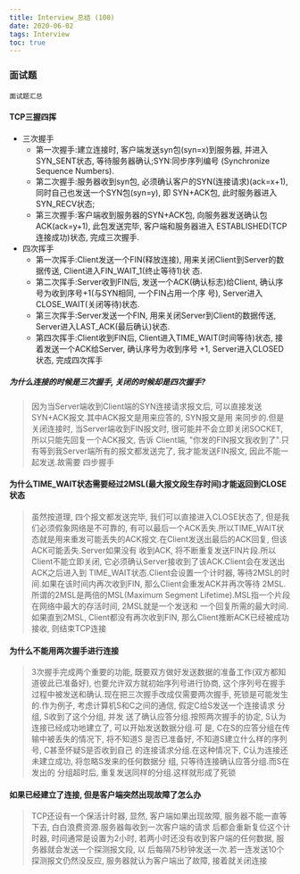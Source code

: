 ```yaml
---
title: Interview_总结 (100)
date: 2020-06-02
tags: Interview
toc: true
---
```


### 面试题
    面试题汇总

<!-- more -->

#### TCP三握四挥
- 三次握手
    * 第一次握手:建立连接时, 客户端发送syn包(syn=x)到服务器, 并进入SYN_SENT状态, 等待服务器确认;SYN:同步序列编号 (Synchronize Sequence Numbers).
    * 第二次握手:服务器收到syn包, 必须确认客户的SYN(连接请求)(ack=x+1), 同时自己也发送一个SYN包(syn=y), 即 SYN+ACK包, 此时服务器进入SYN_RECV状态;
    * 第三次握手:客户端收到服务器的SYN+ACK包, 向服务器发送确认包ACK(ack=y+1), 此包发送完毕, 客户端和服务器进入 ESTABLISHED(TCP连接成功)状态, 完成三次握手.
- 四次挥手
    * 第一次挥手:Client发送一个FIN(释放连接), 用来关闭Client到Server的数据传送, Client进入FIN_WAIT_1(终止等待1)状 态.
    * 第二次挥手:Server收到FIN后, 发送一个ACK(确认标志)给Client, 确认序号为收到序号+1(与SYN相同, 一个FIN占用一个序 号), Server进入CLOSE_WAIT(关闭等待)状态.
    * 第三次挥手:Server发送一个FIN, 用来关闭Server到Client的数据传送, Server进入LAST_ACK(最后确认)状态.
    * 第四次挥手:Client收到FIN后, Client进入TIME_WAIT(时间等待)状态, 接着发送一个ACK给Server, 确认序号为收到序号 +1, Server进入CLOSED状态, 完成四次挥手

##### 为什么连接的时候是三次握手, 关闭的时候却是四次握手?
> 因为当Server端收到Client端的SYN连接请求报文后, 可以直接发送SYN+ACK报文.其中ACK报文是用来应答的, SYN报文是用 来同步的.但是关闭连接时, 当Server端收到FIN报文时, 很可能并不会立即关闭SOCKET, 所以只能先回复一个ACK报文, 告诉 Client端, "你发的FIN报文我收到了".只有等到我Server端所有的报文都发送完了, 我才能发送FIN报文, 因此不能一起发送.故需要 四步握手

#### 为什么TIME_WAIT状态需要经过2MSL(最大报文段生存时间)才能返回到CLOSE状态
> 虽然按道理, 四个报文都发送完毕, 我们可以直接进入CLOSE状态了, 但是我们必须假象网络是不可靠的, 有可以最后一个ACK丢失.所以TIME_WAIT状态就是用来重发可能丢失的ACK报文.在Client发送出最后的ACK回复, 但该ACK可能丢失.Server如果没有 收到ACK, 将不断重复发送FIN片段.所以Client不能立即关闭, 它必须确认Server接收到了该ACK.Client会在发送出ACK之后进入到 TIME_WAIT状态.Client会设置一个计时器, 等待2MSL的时间.如果在该时间内再次收到FIN, 那么Client会重发ACK并再次等待 2MSL.所谓的2MSL是两倍的MSL(Maximum Segment Lifetime).MSL指一个片段在网络中最大的存活时间, 2MSL就是一个发送和 一个回复所需的最大时间.如果直到2MSL, Client都没有再次收到FIN, 那么Client推断ACK已经被成功接收, 则结束TCP连接

#### 为什么不能用两次握手进行连接
> 3次握手完成两个重要的功能, 既要双方做好发送数据的准备工作(双方都知道彼此已准备好), 也要允许双方就初始序列号进行协商, 这个序列号在握手过程中被发送和确认.现在把三次握手改成仅需要两次握手, 死锁是可能发生的.作为例子, 考虑计算机S和C之间的通信, 假定C给S发送一个连接请求 分组, S收到了这个分组, 并发 送了确认应答分组.按照两次握手的协定, S认为连接已经成功地建立了, 可以开始发送数据分组.可 是, C在S的应答分组在传输中被丢失的情况下, 将不知道S 是否已准备好, 不知道S建立什么样的序列号, C甚至怀疑S是否收到自己 的连接请求分组.在这种情况下, C认为连接还未建立成功, 将忽略S发来的任何数据分 组, 只等待连接确认应答分组.而S在发出的 分组超时后, 重复发送同样的分组.这样就形成了死锁

#### 如果已经建立了连接, 但是客户端突然出现故障了怎么办
> TCP还设有一个保活计时器, 显然, 客户端如果出现故障, 服务器不能一直等下去, 白白浪费资源.服务器每收到一次客户端的请求 后都会重新复位这个计时器, 时间通常是设置为2小时, 若两小时还没有收到客户端的任何数据, 服务器就会发送一个探测报文段, 以 后每隔75秒钟发送一次.若一连发送10个探测报文仍然没反应, 服务器就认为客户端出了故障, 接着就关闭连接



